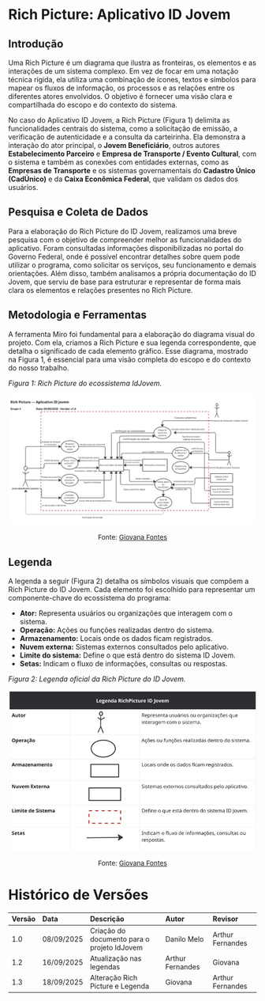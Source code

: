# Rich Picture: Aplicativo ID Jovem

## Introdução

Uma Rich Picture é um diagrama que ilustra as fronteiras, os elementos e as interações de um sistema complexo. Em vez de focar em uma notação técnica rígida, ela utiliza uma combinação de ícones, textos e símbolos para mapear os fluxos de informação, os processos e as relações entre os diferentes atores envolvidos. O objetivo é fornecer uma visão clara e compartilhada do escopo e do contexto do sistema.

No caso do Aplicativo ID Jovem, a Rich Picture (Figura 1) delimita as funcionalidades centrais do sistema, como a solicitação de emissão, a verificação de autenticidade e a consulta da carteirinha. Ela demonstra a interação do ator principal, o **Jovem Beneficiário**, outros autores **Estabelecimento Parceiro** e **Empresa de Transporte / Evento Cultural**, com o sistema e também as conexões com entidades externas, como as **Empresas de Transporte** e os sistemas governamentais do **Cadastro Único (CadÚnico)** e da **Caixa Econômica Federal**, que validam os dados dos usuários.

## Pesquisa e Coleta de Dados 
Para a elaboração do Rich Picture do ID Jovem, realizamos uma breve pesquisa com o objetivo de compreender melhor as funcionalidades do aplicativo. Foram consultadas informações disponibilizadas no portal do Governo Federal, onde é possível encontrar detalhes sobre quem pode utilizar o programa, como solicitar os serviços, seu funcionamento e demais orientações. Além disso, também analisamos a própria documentação do ID Jovem, que serviu de base para estruturar e representar de forma mais clara os elementos e relações presentes no Rich Picture.


## Metodologia e Ferramentas

A ferramenta Miro foi fundamental para a elaboração do diagrama visual do projeto. Com ela, criamos a Rich Picture e sua legenda correspondente, que detalha o significado de cada elemento gráfico. Esse diagrama, mostrado na Figura 1, é essencial para uma visão completa do escopo e do contexto do nosso trabalho.

_Figura 1: Rich Picture do ecossistema IdJovem._

![Diagrama visual mostrando o fluxo de interações entre jovens, governo e empresas parceiras do programa IdJovem](../../assets/rich-picture-final/RichPicture_Atual.png)

<p style="text-align: center; font-size: 10pt;">Fonte: <a href="https://github.com/GiovanaFontesS">Giovana Fontes</a></p>

## Legenda

A legenda a seguir (Figura 2) detalha os símbolos visuais que compõem a Rich Picture do ID Jovem. Cada elemento foi escolhido para representar um componente-chave do ecossistema do programa:

-   **Ator:** Representa usuários ou organizações que interagem com o sistema.
-   **Operação:** Ações ou funções realizadas dentro do sistema.
-   **Armazenamento:** Locais onde os dados ficam registrados.
-   **Nuvem externa:** Sistemas externos consultados pelo aplicativo.
-   **Limite do sistema:** Define o que está dentro do sistema ID Jovem.
-   **Setas:** Indicam o fluxo de informações, consultas ou respostas.

_Figura 2: Legenda oficial da Rich Picture do ID Jovem._

![Legenda detalhando os símbolos do diagrama ID Jovem: Ator, Operação, Armazenamento, Nuvem externa, Limite do sistema e Setas.](../../assets/rich-picture-final/LegendaRichPicture.png)

<p style="text-align: center; font-size: 10pt;">Fonte: <a href="https://github.com/GiovanaFontesS">Giovana Fontes</a></p>

# Histórico de Versões

| Versão | Data       | Descrição                                   | Autor       | Revisor          |
| :----- | :--------- | :------------------------------------------ | :---------- | :--------------- |
| 1.0    | 08/09/2025 | Criação do documento para o projeto IdJovem | Danilo Melo | Arthur Fernandes |
| 1.2    | 16/09/2025 | Atualização nas legendas                    | Arthur Fernandes | Giovana |
| 1.3    | 18/09/2025 | Alteração Rich Picture e Legenda                    | Giovana | Arthur Fernandes |
